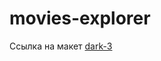 # movies-explorer

Ссылка на макет [dark-3](https://www.figma.com/file/6FMWkB94wE7KTkcCgUXtnC/light-1?type=design&node-id=1-8436&mode=design&t=knl3ex3prqmSjg5V-0)
